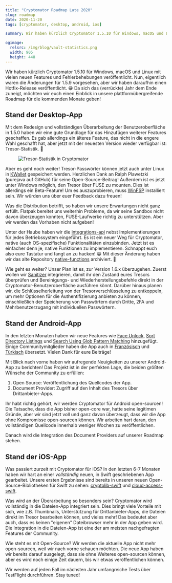 ```yaml
---
title: "Cryptomator Roadmap Late 2020"
slug: roadmap
date: 2020-11-20
tags: [cryptomator, desktop, android, ios]

summary: Wir haben kürzlich Cryptomator 1.5.10 für Windows, macOS und Linux mit vielen neuen Features und Fehlerbehebungen veröffentlicht. Nun, eigentlich waren die Änderungen für 1.5.9 vorgesehen, aber wir haben daraufhin einen Hotfix-Release veröffentlicht. Da sich das (verrückte) Jahr dem Ende zuneigt, möchten wir euch einen Einblick in unsere plattformübergreifende Roadmap für die kommenden Monate geben!

ogimage:
  relsrc: /img/blog/vault-statistics.png
  width: 905
  height: 448
---
```

Wir haben kürzlich Cryptomator 1.5.10 für Windows, macOS und Linux mit vielen neuen Features und Fehlerbehebungen veröffentlicht. Nun, eigentlich waren die Änderungen für 1.5.9 vorgesehen, aber wir haben daraufhin einen Hotfix-Release veröffentlicht. :grin: Da sich das (verrückte) Jahr dem Ende zuneigt, möchten wir euch einen Einblick in unsere plattformübergreifende Roadmap für die kommenden Monate geben!

## Stand der Desktop-App
Mit dem Redesign und vollständigen Überarbeitung der Benutzeroberfläche in 1.5.0 haben wir eine gute Grundlage für das Hinzufügen weiterer Features geschaffen. Es gab allerdings ein älteres Feature, das nicht in die engere Wahl geschafft hat, aber jetzt mit der neuesten Version wieder verfügbar ist: Tresor-Statistik. :tada:

<figure class="text-center">
  <img class="inline-block rounded-sm" src="/img/blog/vault-statistics.png" srcset="/img/blog/vault-statistics.png 1x, /img/blog/vault-statistics@2x.png 2x" alt="Tresor-Statistik in Cryptomator" />
</figure>

Aber es geht noch weiter! Tresor-Passwörter können jetzt auch unter Linux in [KWallet](https://de.wikipedia.org/wiki/KWallet) gespeichert werden. Herzlichen Dank an Ralph Plawetzki (purejava auf GitHub) für seine Open-Source-Beitrag! Außerdem ist es jetzt unter Windows möglich, den Tresor über FUSE zu mounten. Dies ist allerdings ein Beta-Feature! Um es auszuprobieren, muss [WinFSP](http://www.secfs.net/winfsp/) installiert sein. Wir würden uns über euer Feedback dazu freuen!

Was die Distribution betrifft, so haben wir unsere Erwartungen nicht ganz erfüllt. Flatpak bereitet uns weiterhin Probleme, da wir seine Sandbox nicht davon überzeugen konnten, FUSE-Laufwerke richtig zu unterstützen. Aber wir werden das Vorhaben nicht aufgeben!

Unter der Haube haben wir die [integrations-api](https://github.com/cryptomator/integrations-api) nebst Implementierungen für jedes Betriebssystem eingeführt. Es ist ein neuer Weg für Cryptomator, native (auch OS-spezifische) Funktionalitäten einzubinden. Jetzt ist es einfacher denn je, native Funktionen zu implementieren. Schnappt euch also eure Tastatur und fangt an zu hacken! :grin: Mit dieser Änderung haben wir das alte Repository [native-functions](https://github.com/cryptomator/native-functions) archiviert. :wave:

Wie geht es weiter? Unser Plan ist es, zur Version 1.6.x überzugehen. Zuerst wollen wir [Sanitizer](https://github.com/cryptomator/sanitizer) integrieren, damit ihr den Zustand eures Tresors überprüfen und Bereinigungs- und Wiederherstellungsbefehle direkt in der Cryptomator-Benutzeroberfläche ausführen könnt. Darüber hinaus planen wir, die Schlüsselherleitung von der Tresorverschlüsselung zu entkoppeln, um mehr Optionen für die Authentifizierung anbieten zu können, einschließlich der Speicherung von Passwörtern durch Dritte, 2FA und Mehrbenutzerzugang mit individuellen Passwörtern.

## Stand der Android-App
In den letzten Monaten haben wir neue Features wie [Face Unlock](https://community.cryptomator.org/t/biometric-authentication-e-g-face-unlock-coming-soon/6089), [Sort Directory Listings](https://community.cryptomator.org/t/sort-directory-listings/5958) und [Search Using Glob Pattern Matching](https://community.cryptomator.org/t/search-in-current-folder-using-glob-pattern-matching/5928) hinzugefügt. Einige Communitymitglieder haben die App auch in [Französisch](https://community.cryptomator.org/t/translated-into-french/5962) und [Türkisch](https://community.cryptomator.org/t/cryptomator-is-soon-available-in-turkish/6560) übersetzt. Vielen Dank für eure Beiträge!

Mit Blick nach vorne haben wir aufregende Neuigkeiten zu unserer Android-App zu berichten! Das Projekt ist in der perfekten Lage, die beiden größten Wünsche der Community zu erfüllen:
1. Open Source: Veröffentlichung des Quellcodes der App.
2. Document Provider: Zugriff auf den Inhalt des Tresors über Drittanbieter-Apps.

Ihr habt richtig gehört, wir werden Cryptomator für Android open-sourcen! Die Tatsache, dass die App bisher open-core war, hatte seine legitimen Gründe, aber wir sind jetzt voll und ganz davon überzeugt, dass wir die App ohne Kompromisse open-sourcen können. Wir arbeiten hart daran, den vollständigen Quellcode innerhalb weniger Wochen zu veröffentlichen.

Danach wird die Integration des Document Providers auf unserer Roadmap stehen.

## Stand der iOS-App
Was passiert zurzeit mit Cryptomator für iOS? In den letzten 6-7 Monaten haben wir hart an einer _vollständig_ neuen, in Swift geschriebenen App gearbeitet. Unsere ersten Ergebnisse sind bereits in unseren neuen Open-Source-Bibliotheken für Swift zu sehen: [cryptolib-swift](https://github.com/cryptomator/cryptolib-swift) und [cloud-access-swift](https://github.com/cryptomator/cloud-access-swift).

Was wird an der Überarbeitung so besonders sein? Cryptomator wird vollständig in die Dateien-App integriert sein. Dies bringt viele Vorteile mit sich, wie z.B. Thumbnails, Unterstützung für Drittanbieter-Apps, die Dateien direkt im Tresor bearbeiten können, und vieles mehr! Das bedeutet aber auch, dass es keinen "eigenen" Dateibrowser mehr in der App geben wird. Die Integration in die Dateien-App ist eine der am meisten nachgefragten Features der Community.

Wie steht es mit Open-Source? Wir werden die aktuelle App nicht mehr open-sourcen, weil wir nach vorne schauen möchten. Die neue App haben wir bereits darauf ausgelegt, dass sie ohne Weiteres open-sourcen können, aber es wird noch einige Zeit dauern, bis wir etwas veröffentlichen können.

Wir werden auf jeden Fall im nächsten Jahr umfangreiche Tests über TestFlight durchführen. Stay tuned!
